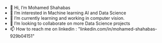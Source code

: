 - 👋 Hi, I’m Mohamed Shahabas
- 👀 I’m interested in Machine learning AI and Data Science
- 🌱 I’m currently learning and working in computer vision.
- 💞️ I’m looking to collaborate on more Data Science projects
- 📫 How to reach me on linkedin : "linkedin.com/in/mohamed-shahabas-929b04151"

<!---
shahabas9/shahabas9 is a ✨ special ✨ repository because its `README.md` (this file) appears on your GitHub profile.
You can click the Preview link to take a look at your changes.
--->
